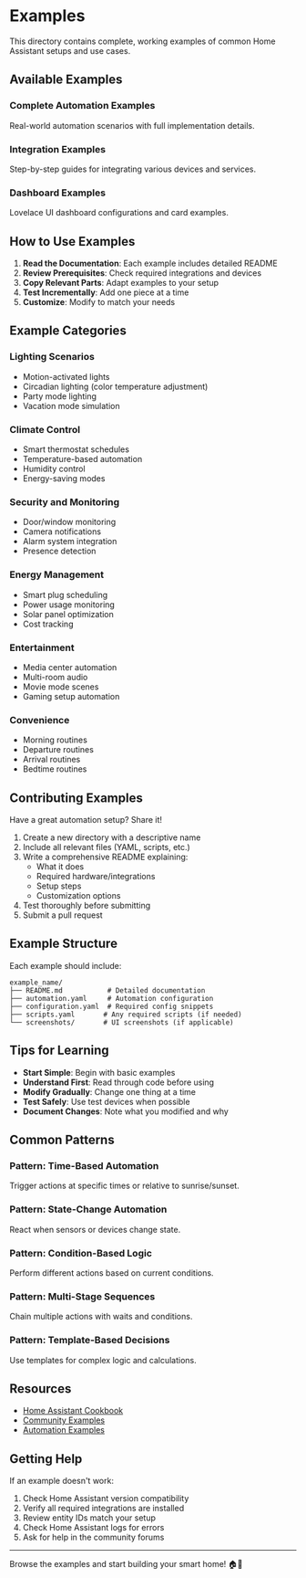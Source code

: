# Examples

This directory contains complete, working examples of common Home Assistant setups and use cases.

## Available Examples

### Complete Automation Examples
Real-world automation scenarios with full implementation details.

### Integration Examples
Step-by-step guides for integrating various devices and services.

### Dashboard Examples
Lovelace UI dashboard configurations and card examples.

## How to Use Examples

1. **Read the Documentation**: Each example includes detailed README
2. **Review Prerequisites**: Check required integrations and devices
3. **Copy Relevant Parts**: Adapt examples to your setup
4. **Test Incrementally**: Add one piece at a time
5. **Customize**: Modify to match your needs

## Example Categories

### Lighting Scenarios
- Motion-activated lights
- Circadian lighting (color temperature adjustment)
- Party mode lighting
- Vacation mode simulation

### Climate Control
- Smart thermostat schedules
- Temperature-based automation
- Humidity control
- Energy-saving modes

### Security and Monitoring
- Door/window monitoring
- Camera notifications
- Alarm system integration
- Presence detection

### Energy Management
- Smart plug scheduling
- Power usage monitoring
- Solar panel optimization
- Cost tracking

### Entertainment
- Media center automation
- Multi-room audio
- Movie mode scenes
- Gaming setup automation

### Convenience
- Morning routines
- Departure routines
- Arrival routines
- Bedtime routines

## Contributing Examples

Have a great automation setup? Share it!

1. Create a new directory with a descriptive name
2. Include all relevant files (YAML, scripts, etc.)
3. Write a comprehensive README explaining:
   - What it does
   - Required hardware/integrations
   - Setup steps
   - Customization options
4. Test thoroughly before submitting
5. Submit a pull request

## Example Structure

Each example should include:
```
example_name/
├── README.md           # Detailed documentation
├── automation.yaml     # Automation configuration
├── configuration.yaml  # Required config snippets
├── scripts.yaml       # Any required scripts (if needed)
└── screenshots/       # UI screenshots (if applicable)
```

## Tips for Learning

- **Start Simple**: Begin with basic examples
- **Understand First**: Read through code before using
- **Modify Gradually**: Change one thing at a time
- **Test Safely**: Use test devices when possible
- **Document Changes**: Note what you modified and why

## Common Patterns

### Pattern: Time-Based Automation
Trigger actions at specific times or relative to sunrise/sunset.

### Pattern: State-Change Automation  
React when sensors or devices change state.

### Pattern: Condition-Based Logic
Perform different actions based on current conditions.

### Pattern: Multi-Stage Sequences
Chain multiple actions with waits and conditions.

### Pattern: Template-Based Decisions
Use templates for complex logic and calculations.

## Resources

- [Home Assistant Cookbook](https://www.home-assistant.io/cookbook/)
- [Community Examples](https://community.home-assistant.io/)
- [Automation Examples](https://www.home-assistant.io/examples/)

## Getting Help

If an example doesn't work:

1. Check Home Assistant version compatibility
2. Verify all required integrations are installed
3. Review entity IDs match your setup
4. Check Home Assistant logs for errors
5. Ask for help in the community forums

---

Browse the examples and start building your smart home! 🏠🔧
